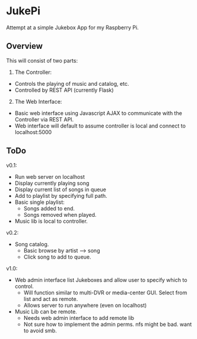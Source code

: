 JukePi
======

Attempt at a simple Jukebox App for my Raspberry Pi.

Overview
----
This will consist of two parts:  

1. The Controller:
  * Controls the playing of music and catalog, etc.
  * Controlled by REST API (currently Flask)

2. The Web Interface:
  * Basic web interface using Javascript AJAX to communicate with the Controller via REST API.
  * Web interface will default to assume controller is local and connect to localhost:5000

ToDo
----

v0.1:
* Run web server on localhost
* Display currently playing song
* Display current list of songs in queue
* Add to playlist by specifying full path.
* Basic single playlist:
  * Songs added to end.
  * Songs removed when played.
* Music lib is local to controller.

v0.2: 
* Song catalog.
  * Basic browse by artist --> song
  * Click song to add to queue.

v1.0:
* Web admin interface list Jukeboxes and allow user to specify which to control.
  * Will function similar to multi-DVR or media-center GUI.  Select from list and act as remote.
  * Allows server to run anywhere (even on localhost)
* Music Lib can be remote.
  * Needs web admin interface to add remote lib
  * Not sure how to implement the admin perms.  nfs might be bad.  want to avoid smb.
